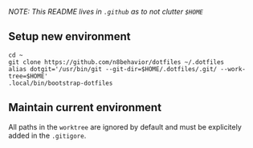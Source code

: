 _NOTE: This README lives in `.github` as to not clutter `$HOME`_

## Setup new environment

```
cd ~
git clone https://github.com/n8behavior/dotfiles ~/.dotfiles
alias dotgit='/usr/bin/git --git-dir=$HOME/.dotfiles/.git/ --work-tree=$HOME'
.local/bin/bootstrap-dotfiles
```

## Maintain current environment

All paths in the `worktree` are ignored by default and must be explicitely
added in the `.gitigore`.
